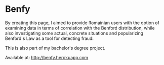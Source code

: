 # Benfy

By creating this page, I aimed to provide Romainian users with the option of examining data in terms of correlation with the Benford distribution, while also investigating some actual, concrete situations and popularizing Benford's Law as a tool for detecting fraud. 

This is also part of my bachelor's degree project.

Available at: http://benfy.herokuapp.com
